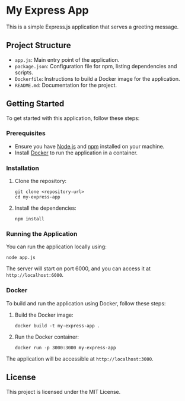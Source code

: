 # My Express App

This is a simple Express.js application that serves a greeting message.

## Project Structure

- `app.js`: Main entry point of the application.
- `package.json`: Configuration file for npm, listing dependencies and scripts.
- `Dockerfile`: Instructions to build a Docker image for the application.
- `README.md`: Documentation for the project.

## Getting Started

To get started with this application, follow these steps:

### Prerequisites

- Ensure you have [Node.js](https://nodejs.org/) and [npm](https://www.npmjs.com/) installed on your machine.
- Install [Docker](https://www.docker.com/) to run the application in a container.

### Installation

1. Clone the repository:

   ```
   git clone <repository-url>
   cd my-express-app
   ```

2. Install the dependencies:

   ```
   npm install
   ```

### Running the Application

You can run the application locally using:

```
node app.js
```

The server will start on port 6000, and you can access it at `http://localhost:6000`.

### Docker

To build and run the application using Docker, follow these steps:

1. Build the Docker image:

   ```
   docker build -t my-express-app .
   ```

2. Run the Docker container:

   ```
   docker run -p 3000:3000 my-express-app
   ```

The application will be accessible at `http://localhost:3000`.

## License

This project is licensed under the MIT License.